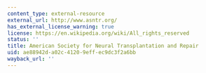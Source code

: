 ```yaml
---
content_type: external-resource
external_url: http://www.asntr.org/
has_external_license_warning: true
license: https://en.wikipedia.org/wiki/All_rights_reserved
status: ''
title: American Society for Neural Transplantation and Repair
uid: ae88942d-a02c-4120-9eff-ec9dc3f2a6bb
wayback_url: ''
---
```

